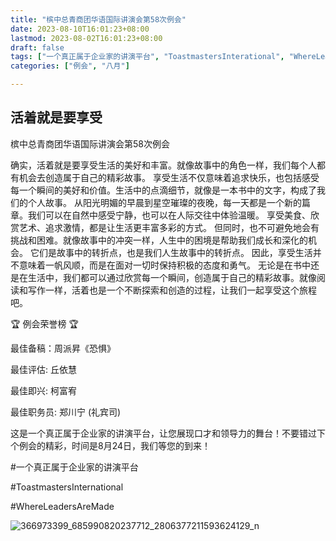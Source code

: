 ```yaml
---
title: "槟中总青商团华语国际讲演会第58次例会"
date: 2023-08-10T16:01:23+08:00
lastmod: 2023-08-02T16:01:23+08:00
draft: false
tags: ["一个真正属于企业家的讲演平台", "ToastmastersInterational", "WhereLeadersAreMade", "周派昇", "丘依慧", "柯富宥","郑川宁"]
categories: ["例会", "八月"]

---
```

 
## 活着就是要享受

槟中总青商团华语国际讲演会第58次例会

确实，活着就是要享受生活的美好和丰富。就像故事中的角色一样，我们每个人都有机会去创造属于自己的精彩故事。
享受生活不仅意味着追求快乐，也包括感受每一个瞬间的美好和价值。生活中的点滴细节，就像是一本书中的文字，构成了我们的个人故事。
从阳光明媚的早晨到星空璀璨的夜晚，每一天都是一个新的篇章。我们可以在自然中感受宁静，也可以在人际交往中体验温暖。
享受美食、欣赏艺术、追求激情，都是让生活更丰富多彩的方式。
但同时，也不可避免地会有挑战和困难。就像故事中的冲突一样，人生中的困境是帮助我们成长和深化的机会。
它们是故事中的转折点，也是我们人生故事中的转折点。
因此，享受生活并不意味着一帆风顺，而是在面对一切时保持积极的态度和勇气。
无论是在书中还是在生活中，我们都可以通过欣赏每一个瞬间，创造属于自己的精彩故事。就像阅读和写作一样，活着也是一个不断探索和创造的过程，让我们一起享受这个旅程吧。

🏆 例会荣誉榜 🏆

最佳备稿：周派昇《恐惧》

最佳评估: 丘依慧

最佳即兴: 柯富宥

最佳职务员: 郑川宁 (礼宾司)

这是一个真正属于企业家的讲演平台，让您展现口才和领导力的舞台！不要错过下个例会的精彩，时间是8月24日，我们等您的到来！

#一个真正属于企业家的讲演平台

#ToastmastersInternational

#WhereLeadersAreMade


![366973399_685990820237712_2806377211593624129_n](https://github.com/Weipin5013/tmc/assets/40177121/a2a5d76b-b4cf-41a1-b47b-a61da44ae77f)
